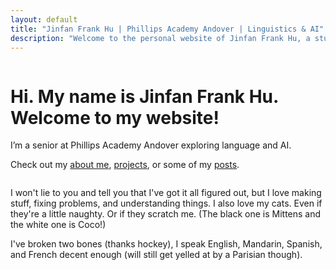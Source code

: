 ```yaml
---
layout: default
title: "Jinfan Frank Hu | Phillips Academy Andover | Linguistics & AI"
description: "Welcome to the personal website of Jinfan Frank Hu, a student at Phillips Academy exploring computational linguistics, AI research, NLP projects, coding, language preservation, and occasional posts about cats, hockey, and cheese."
---
```


<div style="display: flex; align-items: center; gap: 30px;">
  <div>
    <h1>Hi. My name is Jinfan Frank Hu. Welcome to my website!</h1>
    <p>I’m a senior at Phillips Academy Andover exploring language and AI.</p>
    <p>Check out my <a href="/about">about me</a>, <a href="/projects">projects</a>, or some of my <a href="/posts">posts</a>.</p>
  </div>
</div>

I won't lie to you and tell you that I've got it all figured out, but I love making stuff, fixing problems, and understanding things. I also love my cats. Even if they're a little naughty. Or if they scratch me. (The black one is Mittens and the white one is Coco!)

I've broken two bones (thanks hockey), I speak English, Mandarin, Spanish, and French decent enough (will still get yelled at by a Parisian though). 